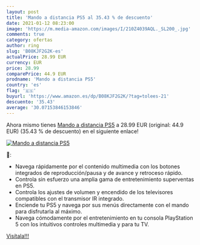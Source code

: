 ```yaml
---
layout: post
title: 'Mando a distancia PS5 al 35.43 % de descuento'
date: 2021-01-12 08:23:00
image: 'https://m.media-amazon.com/images/I/210Z4039AQL._SL200_.jpg'
comments: true
category: ofertas
author: ring
slug: 'B08KJF2G2K-es'
actualPrice: 28.99 EUR
currency: EUR
price: 28.99
comparePrice: 44.9 EUR
prodname: 'Mando a distancia PS5'
country: 'es'
flag: '🇪🇸'
buyurl: 'https://www.amazon.es/dp/B08KJF2G2K/?tag=tolees-21'
descuento: '35.43'
average: '30.07153846153846'
---
```


Ahora mismo tienes [Mando a distancia PS5](https://www.amazon.es/dp/B08KJF2G2K/?tag=tolees-21) a 28.99 EUR (original: 44.9 EUR) (35.43 %  de descuento) en el siguiente enlace!

[![Mando a distancia PS5](https://m.media-amazon.com/images/I/210Z4039AQL._SL200_.jpg)](https://www.amazon.es/dp/B08KJF2G2K/?tag=tolees-21)

🔎:

- Navega rápidamente por el contenido multimedia con los botones integrados de reproducción/pausa y de avance y retroceso rápido.
- Controla sin esfuerzo una amplia gama de entretenimiento superventas en PS5.
- Controla los ajustes de volumen y encendido de los televisores compatibles con el transmisor IR integrado.
- Enciende tu PS5 y navega por sus menús directamente con el mando para disfrutarla al máximo.
- Navega cómodamente por el entretenimiento en tu consola PlayStation 5 con los intuitivos controles multimedia y para tu TV.

[Visítala!!!](https://www.amazon.es/dp/B08KJF2G2K/?tag=tolees-21)
